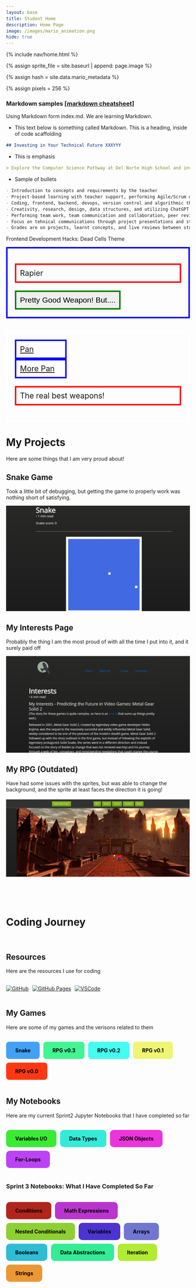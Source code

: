 ```yaml
---
layout: base
title: Student Home 
description: Home Page
image: /images/mario_animation.png
hide: true
---
```



<!-- Liquid:  statements -->

<!-- Include submenu from _includes to top of pages -->
{% include nav/home.html %}
<!--- Concatenation of site URL to frontmatter image  --->
{% assign sprite_file = site.baseurl | append: page.image %}
<!--- Has is a list variable containing mario metadata for sprite --->
{% assign hash = site.data.mario_metadata %}  
<!--- Size width/height of Sprit images --->
{% assign pixels = 256 %}

<!--- HTML for page contains <p> tag named "Mario" and class properties for a "sprite"  -->

<p id="mario" class="sprite"></p>
  
<!--- Embedded Cascading Style Sheet (CSS) rules, 
        define how HTML elements look 
--->
<style>

  /*CSS style rules for the id and class of the sprite...
  */
  .sprite {
    height: {{pixels}}px;
    width: {{pixels}}px;
    background-image: url('{{sprite_file}}');
    background-repeat: no-repeat;
  }

  /*background position of sprite element
  */
  #mario {
    background-position: calc({{animations[0].col}} * {{pixels}} * -1px) calc({{animations[0].row}} * {{pixels}}* -1px);
  }
</style>

<!--- Embedded executable code--->
<script>
  ////////// convert YML hash to javascript key:value objects /////////

  var mario_metadata = {}; //key, value object
  {% for key in hash %}  
  
  var key = "{{key | first}}"  //key
  var values = {} //values object
  values["row"] = {{key.row}}
  values["col"] = {{key.col}}
  values["frames"] = {{key.frames}}
  mario_metadata[key] = values; //key with values added

  {% endfor %}

  ////////// game object for player /////////

  class Mario {
    constructor(meta_data) {
      this.tID = null;  //capture setInterval() task ID
      this.positionX = 0;  // current position of sprite in X direction
      this.currentSpeed = 0;
      this.marioElement = document.getElementById("mario"); //HTML element of sprite
      this.pixels = {{pixels}}; //pixel offset of images in the sprite, set by liquid constant
      this.interval = 100; //animation time interval
      this.obj = meta_data;
      this.marioElement.style.position = "absolute";
    }

    animate(obj, speed) {
      let frame = 0;
      const row = obj.row * this.pixels;
      this.currentSpeed = speed;

      this.tID = setInterval(() => {
        const col = (frame + obj.col) * this.pixels;
        this.marioElement.style.backgroundPosition = `-${col}px -${row}px`;
        this.marioElement.style.left = `${this.positionX}px`;

        this.positionX += speed;
        frame = (frame + 1) % obj.frames;

        const viewportWidth = window.innerWidth;
        if (this.positionX > viewportWidth - this.pixels) {
          document.documentElement.scrollLeft = this.positionX - viewportWidth + this.pixels;
        }
      }, this.interval);
    }

    startWalking() {
      this.stopAnimate();
      this.animate(this.obj["Walk"], 3);
    }

    startRunning() {
      this.stopAnimate();
      this.animate(this.obj["Run1"], 6);
    }

    startPuffing() {
      this.stopAnimate();
      this.animate(this.obj["Puff"], 0);
    }

    startCheering() {
      this.stopAnimate();
      this.animate(this.obj["Cheer"], 0);
    }

    startFlipping() {
      this.stopAnimate();
      this.animate(this.obj["Flip"], 0);
    }

    startResting() {
      this.stopAnimate();
      this.animate(this.obj["Rest"], 0);
    }

    stopAnimate() {
      clearInterval(this.tID);
    }
  }

  const mario = new Mario(mario_metadata);

  ////////// event control /////////

  window.addEventListener("keydown", (event) => {
    if (event.key === "ArrowRight") {
      event.preventDefault();
      if (event.repeat) {
        mario.startCheering();
      } else {
        if (mario.currentSpeed === 0) {
          mario.startWalking();
        } else if (mario.currentSpeed === 3) {
          mario.startRunning();
        }
      }
    } else if (event.key === "ArrowLeft") {
      event.preventDefault();
      if (event.repeat) {
        mario.stopAnimate();
      } else {
        mario.startPuffing();
      }
    }
  });

  //touch events that enable animations
  window.addEventListener("touchstart", (event) => {
    event.preventDefault(); // prevent default browser action
    if (event.touches[0].clientX > window.innerWidth / 2) {
      // move right
      if (currentSpeed === 0) { // if at rest, go to walking
        mario.startWalking();
      } else if (currentSpeed === 3) { // if walking, go to running
        mario.startRunning();
      }
    } else {
      // move left
      mario.startPuffing();
    }
  });

  //stop animation on window blur
  window.addEventListener("blur", () => {
    mario.stopAnimate();
  });

  //start animation on window focus
  window.addEventListener("focus", () => {
     mario.startFlipping();
  });

  //start animation on page load or page refresh
  document.addEventListener("DOMContentLoaded", () => {
    // adjust sprite size for high pixel density devices
    const scale = window.devicePixelRatio;
    const sprite = document.querySelector(".sprite");
    sprite.style.transform = `scale(${0.2 * scale})`;
    mario.startResting();
  });

</script>


### Markdown samples [ [markdown cheatsheet] ](https://www.markdownguide.org/getting-started/)
Using Markdown form index.md. We are learning Markdown.

- This text below is something called Markdown. This is a heading, inside of code scaffolding

```markdown
## Investing in Your Technical Future XXXYYY
```
- This is emphasis

```markdown
> Explore the Computer Science Pathway at Del Norte High School and invest in your technical skills. All Del Norte CompSci classes are designed to provide a real-world development experience. Class time includes tech talks (lectures), peer collaboration, communication with teachers, critical thinking while coding, and creativity in projects. Grading is focused on time invested, participation with peers, and engagement in learning.
```
- Sample of bullets

```markdown
- Introduction to concepts and requirements by the teacher
- Project-based learning with teacher support, performing Agile/Scrum development
- Coding, frontend, backend, devops, version control and algorithmic thinking
- Creativity, research, design, data structures, and utilizing ChatGPT
- Performing team work, team communication and collaboration, peer reviews/grading
- Focus on tehnical communications through project presentations and student led teaching
- Grades are on projects, learnt concepts, and live reviews between student(s) and teacher
```

Frontend Development Hacks: Dead Cells Theme

<div style="border: 4px solid blue; padding: 20px;">
  <p style="border: 4px solid red; font-size: 1.5em; padding: 10px;">Rapier</p>
  <button style="border: 4px solid green; font-size: 1.5em; padding: 10px;">Pretty Good Weapon! But....</button>
</div>

<br>
<br>

<div style="border: 4px solid white; padding: 20px;">
  <a style="border: 4px solid blue; font-size: 1.5em; padding: 10px; display: block; width: 25%" href="https://deadcells.fandom.com/wiki/Vorpan">Pan</a>
  <a style="border: 4px solid blue; font-size: 1.5em; padding: 10px; display: block; width: 25%" href="https://deadcells.fandom.com/wiki/Panchaku">More Pan</a>
  <p style="border: 4px solid red; font-size: 1.5em; padding: 10px;">The real best weapons!</p>
</div>

# My Projects 

Here are some things that I am very proud about!

## Snake Game

Took a little bit of debugging, but getting the game to properly work was nothing short of satisfying.

![alt text](<Screenshot 2024-09-26 190841.png>)

## My Interests Page 

Probably the thing I am the most proud of with all the time I put into it, and it surely paid off

![alt text](<Screenshot 2024-09-26 191318.png>)

## My RPG (Outdated)

Have had some issues with the sprites, but was able to change the background, and the sprite at least faces the direction it is going!

![alt text](<Screenshot 2024-09-26 191507.png>)

<br>
<br>
<br>

# Coding Journey

<br>

## Resources
Here are the resources I use for coding

<br>

<div style="display: flex; flex-wrap: wrap; gap: 10px;">
    <a href="https://github.com/AlexTVL/alex_2025">
        <img src="https://img.shields.io/badge/GitHub-181717?style=for-the-badge&logo=github&logoColor=white" alt="GitHub">
    </a>
    <a href="https://AlexTVL.github.io/alex_2025/">
        <img src="https://img.shields.io/badge/GitHub%20Pages-327FC7?style=for-the-badge&logo=github&logoColor=white" alt="GitHub Pages">
    </a>
    <a href="https://vscode.dev/">
        <img src="https://img.shields.io/badge/VSCode-007ACC?style=for-the-badge&logo=visual-studio-code&logoColor=white" alt="VSCode">
    </a>
</div>

<br>

## My Games
Here are some of my games and the verisons related to them

<br> 

<div style="display: flex; flex-wrap: wrap; gap: 10px;">
    <a href="{{site.baseurl}}/navigation/snake" style="text-decoration: none;">
        <div style="background-color: #42a1f5; color: black; padding: 15px 25px; border-radius: 8px; font-weight: bold;">
            Snake
        </div>
    </a>
    <a href="{{site.baseurl}}/navigation/rpgv0.3" style="text-decoration: none;">
        <div style="background-color: #42f593; color: black; padding: 15px 25px; border-radius: 8px; font-weight: bold;">
            RPG v0.3
        </div>
    </a>
    <a href="{{site.baseurl}}/navigation/rpgv0.2" style="text-decoration: none;">
        <div style="background-color: #44fcf0; color: black; padding: 15px 25px; border-radius: 8px; font-weight: bold;">
            RPG v0.2
        </div>
    </a>
    <a href="{{site.baseurl}}/navigation/rpgv0.1" style="text-decoration: none;">
        <div style="background-color: #eef573; color: black; padding: 15px 25px; border-radius: 8px; font-weight: bold;">
            RPG v0.1
        </div>
    </a>
    <a href="{{site.baseurl}}/navigation/rpgv0.0" style="text-decoration: none;">
        <div style="background-color: #ff3814; color: black; padding: 15px 25px; border-radius: 8px; font-weight: bold;">
            RPG v0.0
        </div>
    </a>
</div>

<br>

## My Notebooks
Here are my current Sprint2 Jupyter Notebooks that I have completed so far

<br>

<div style="display: flex; flex-wrap: wrap; gap: 10px;">
    <a href="{{site.baseurl}}/csse/javascript/fundamentals/variables" style="text-decoration: none;">
        <div style="background-color: #3aeb34; color: black; padding: 15px 25px; border-radius: 10px; font-weight: bold;">
            Variables I/O
        </div>
    </a>
    <a href="{{site.baseurl}}/csse/javascript/fundamentals/data-types/" style="text-decoration: none;">
        <div style="background-color: #34ebd9; color: black; padding: 15px 25px; border-radius: 10px; font-weight: bold;">
            Data Types
        </div>
    </a>
    <a href="{{site.baseurl}}/game/intro/json" style="text-decoration: none;">
        <div style="background-color: #eb34dc; color: black; padding: 15px 25px; border-radius: 10px; font-weight: bold;">
            JSON Objects
        </div>
    </a>
    <a href="{{site.baseurl}}/csse/javascript/fundamentals/for-loops/" style="text-decoration: none;">
        <div style="background-color: #bc42f5; color: black; padding: 15px 25px; border-radius: 10px; font-weight: bold;">
            For-Loops
        </div>
    </a>
</div>

<br>

### Sprint 3 Notebooks: What I Have Completed So Far

<br>

<div style="display: flex; flex-wrap: wrap; gap: 10px;">
    <a href="{{site.baseurl}}/csse/javascript/fundamentals/conditionals/hacks" style="text-decoration: none;">
        <div style="background-color: #b0261c; color: black; padding: 15px 25px; border-radius: 10px; font-weight: bold;">
            Conditions
        </div>
    </a>
    <a href="{{site.baseurl}}/mathexpressions/" style="text-decoration: none;">
        <div style="background-color: #ba34cf; color: black; padding: 15px 25px; border-radius: 10px; font-weight: bold;">
            Math Expressions
        </div>
    </a>
    <a href="{{site.baseurl}}/nestedconditionals/" style="text-decoration: none;">
        <div style="background-color: #8ecf34; color: black; padding: 15px 25px; border-radius: 10px; font-weight: bold;">
            Nested Conditionals 
        </div>
    </a>
    <a href="{{site.baseurl}}/variableshw/" style="text-decoration: none;">
        <div style="background-color: #4b34cf; color: black; padding: 15px 25px; border-radius: 10px; font-weight: bold;">
            Variables
        </div>
    </a>
    <a href="{{site.baseurl}}/csse/javascript/fundamentals/classes/intro/" style="text-decoration: none;">
        <div style="background-color: #7176d1; color: black; padding: 15px 25px; border-radius: 10px; font-weight: bold;">
            Arrays
        </div>
    </a>
    <a href="{{site.baseurl}}/first/" style="text-decoration: none;">
        <div style="background-color: #2fbdd6; color: black; padding: 15px 25px; border-radius: 10px; font-weight: bold;">
            Booleans
        </div>
    </a>
    <a href="{{site.baseurl}}/csse/javascript/fundamentals/data-abstraction-hacks" style="text-decoration: none;">
        <div style="background-color: #34eb96; color: black; padding: 15px 25px; border-radius: 10px; font-weight: bold;">
            Data Abstractions 
        </div>
    </a>
    <a href="{{site.baseurl}}/csse/javascript/fundamentals/iteration/p1" style="text-decoration: none;">
        <div style="background-color: #b1eb34; color: black; padding: 15px 25px; border-radius: 10px; font-weight: bold;">
            Iteration
        </div>
    </a>
    <a href="{{site.baseurl}}csse/lessons/strings/2024-10-30-strings-lesson-4-2.ipynb/" style="text-decoration: none;">
        <div style="background-color: #eb9834; color: black; padding: 15px 25px; border-radius: 10px; font-weight: bold;">
            Strings
        </div>
    </a>
</div>


<script src="https://utteranc.es/client.js"
        repo="AlexTVL/alex_2025"
        issue-term="title"
        label="blogpost-comment"
        theme="github-light"
        crossorigin="anonymous"
        async>
</script>